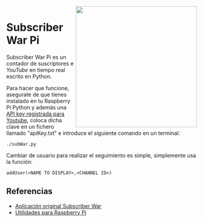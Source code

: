 <img width="320" src="https://www.raspberrypi.org/app/uploads/2017/06/Powered-by-Raspberry-Pi-Logo_Outline-Colour-Screen-500x153.png" align="right" />

Subscriber War Pi
===
Subscriber War Pi es un contador de suscriptores e *YouTube* en tiempo real escrito en Python.

Para hacer que funcione, asegurate de que tienes instalado en tu Raspberry Pi Python y además una [API key registrada para Youtube](https://developers.google.com/youtube/android/player/register), coloca dicha clave en un fichero llamado "apiKey.txt" e introduce el siguiente comando en un terminal:  
```
./subWar.py
```  

Cambiar de usuario para realizar el seguimiento es simple, simplemente usa la función:  
```
addUser(<NAME TO DISPLAY>,<CHANNEL ID>)
```

## Referencias

- [Aplicación original Subscriber War](https://github.com/faissaloo/Subscriber-War)
- [Utilidades para Raspberry Pi](https://github.com/tidus747/Utilidades_RaspberryPi)
